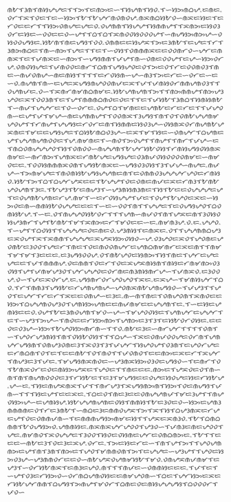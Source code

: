 ᜈᜀᜎᜂᜈᜎᜈᜐᜌᜌᜇᜎᜎᜅᜎᜇᜈᜅᜇᜑᜎᜐᜌᜈᜎᜐᜏۦᜎᜑᜐᜅᜈᜊᜌۦᜇᜈᜇۦᜏᜆᜎᜁᜎᜏᜇᜎᜇᜑᜐᜅᜎᜀᜎᜀᜌᜆᜈᜏᜈᜏᜌۦᜈᜁᜈᜊᜐᜀᜏᜑᜈᜁᜇᜐᜇᜎᜇᜆᜏᜇᜇᜆᜎᜎᜐᜅᜏᜈᜌᜇᜌᜇᜏۦᜏᜌᜈᜈᜎᜐᜌᜌᜎᜐᜈᜈᜌᜎᜎᜁᜈᜅᜇᜐᜏᜂᜏᜆᜇᜐᜇᜑᜏᜏᜇᜇᜏᜑᜌᜎᜎᜊᜎᜊᜎᜁᜈᜏᜏᜐᜏᜏᜏᜌᜎᜑᜈᜌᜐᜅᜈᜅᜌᜑᜏᜐᜏᜏᜌᜐᜇۦᜐᜀᜈᜎᜈᜇᜌᜐᜎᜏᜏۦᜏᜈᜈᜇᜇᜐᜌᜁᜎᜅᜇᜂᜈᜀᜎᜇᜌᜇᜎᜆᜎᜂᜈᜅᜈᜊᜇᜎᜈᜑᜈᜅᜎᜌᜇᜎᜎᜇᜎᜑᜏᜐᜎᜏᜈᜈᜈᜁᜇᜇᜏᜏᜈᜆᜏᜑᜌᜆᜇᜈᜈᜁᜎᜇᜎᜉᜈᜁᜇᜑᜈᜅᜎᜑᜌᜐᜈᜈᜎᜉᜌᜎᜈᜑᜏᜈᜇᜏᜏᜌᜎᜇᜌᜑᜐᜅᜏᜆᜌۦᜏᜈᜏᜐᜌᜇᜎᜉᜈᜏᜏᜇᜈᜆᜎᜊᜈᜎᜌᜐᜌᜏᜇᜏᜎᜅᜇᜏᜎᜆᜇᜏᜏᜈᜏᜂᜎᜈᜇᜑᜈᜉᜏᜈᜌᜑᜈᜇᜈᜐᜎᜎᜎᜎᜇᜆᜏᜐᜈᜑᜌᜑᜈᜂᜎᜅᜇᜆᜇᜑᜏᜆᜇᜑᜇᜑᜏۦᜈᜌᜈᜎᜈᜑᜇᜌᜇᜁᜌᜐᜈᜌᜏᜏᜈᜉᜇᜁᜎᜉᜎᜉᜈᜐᜏᜆᜈᜈᜌᜈᜏᜂᜎᜎᜏᜌᜈᜉᜇۦᜏᜑᜎᜁᜈᜆᜈᜋᜈᜊᜈᜋᜇۦᜐᜀᜌᜈᜌᜈᜎᜅᜎᜎᜈᜅᜈᜈᜌᜎᜈᜅᜌᜂᜌᜏᜇᜁᜎᜏᜏᜂᜈᜎᜇᜎᜌᜎᜈᜈᜈᜊᜈᜏᜇᜏᜇᜎᜎᜇᜎᜉᜐᜀᜎᜂᜈᜊᜎᜐᜈᜐᜈᜀᜎᜑᜈᜉᜎᜌᜌᜆᜇᜎᜏᜑᜏᜆᜇۦᜏᜌᜎᜊᜎᜋᜈᜇᜇᜌᜈᜀᜇᜆᜇᜆᜇᜎᜎᜉᜌᜏᜈᜑᜇᜌᜎᜉᜎᜋᜌᜑᜈᜇᜌᜈᜈᜌᜎᜎᜏᜏᜈᜁᜎᜂᜌᜐᜎᜈᜎᜏᜎᜏᜈᜀᜌᜌᜈᜋᜌᜏᜌᜎᜎᜆᜈᜌᜎᜌᜌᜐᜇᜆᜏᜆᜇᜈᜎᜐᜈᜈᜇᜐᜏᜂᜌᜑᜏᜐᜈᜁᜏᜆᜈᜌᜈᜀᜌᜁᜈᜇᜎᜋᜇᜇᜌᜐᜌᜇᜎᜊᜐᜀᜈᜊᜏᜂᜌᜑᜇᜁᜎᜋᜎᜐᜇᜑᜏᜈᜌᜆᜎᜊᜌᜈᜇᜌᜎᜌᜌᜈᜌᜈᜏᜏᜇᜎᜌۦᜈᜋᜈᜇᜎᜑᜈᜏᜎᜅᜏᜌᜎᜎᜈᜌᜎᜎᜈᜆᜎᜉᜌᜑᜇᜎᜈᜊᜏᜈᜌᜌᜌᜏᜎᜐᜎᜏᜈᜏᜏᜑᜈᜌᜌᜈᜎᜀᜌᜆᜐᜀᜏᜐᜎᜆᜈᜐᜌᜐᜏᜐᜈᜁᜈᜋᜇᜑᜈᜆᜈᜅᜎᜌᜈᜁᜇᜆᜈᜀᜌᜇᜌᜐᜌᜇᜏᜂᜈᜉᜏᜐᜏᜏᜏᜏᜈᜋᜇᜑᜈᜋᜏᜇᜇۦᜎᜏᜏᜐᜈᜈᜈᜁᜏᜈᜎᜌᜐᜀᜈᜁᜇᜑᜌᜐᜏᜂᜏᜐᜎᜂᜎᜉᜌᜑᜈᜌᜇۦᜈᜉᜌᜑᜎᜅᜈᜋᜌᜇᜎᜈᜏᜈᜐᜀᜌᜐᜌᜌᜈᜇᜈᜎᜇᜏᜈᜈᜏᜂᜌᜌᜌᜆᜌᜏᜇᜆᜈᜐᜏۦᜐᜀᜎᜅᜎᜊᜎᜊᜌᜆᜌᜁᜇᜇᜎᜀᜌᜌᜎᜏᜇᜏᜈᜇᜈᜉᜇᜁᜇᜆᜈᜂᜎᜀᜈᜀᜌᜏᜌᜈᜎᜂᜇۦᜎᜀᜌᜂᜎᜀᜇᜈᜌᜂᜎᜑᜌᜂᜈᜐᜈᜂᜈᜇᜎᜐᜎᜀᜇᜇᜏᜌᜌᜌᜇᜌᜎᜇᜏᜌᜈᜀᜌᜈᜇᜆᜌۦᜈᜋᜎᜑᜇᜆᜏᜐᜌᜌᜎᜉᜇᜎᜏᜌᜎᜀᜌᜏᜇᜁᜇᜑᜐᜅᜏᜇᜈᜑᜈᜈᜐᜀᜏᜌᜌᜇᜇᜇᜎᜑᜇᜑᜏᜏᜎᜈᜎᜎᜌᜌᜇᜎᜇᜏᜌᜐᜌᜏᜎᜊᜏᜈᜐᜀᜌۦᜎᜑᜇۦᜏᜎᜈᜌᜌᜏᜐᜀᜏᜆᜎᜎᜎᜌᜈᜑᜈᜉᜏᜎᜈᜎᜌᜁᜇᜈᜎᜂᜏᜐᜏᜐᜌᜂᜈᜆᜎᜌᜎᜀᜈᜀᜎᜋᜎᜁᜈᜅᜇᜆᜎᜋᜏᜇᜇᜑᜇۦᜈᜋᜈᜂᜌۦᜏۦᜇۦᜌᜌᜏۦᜎᜑᜌᜎᜎᜊᜏᜐᜎᜎᜌᜌᜌᜇᜏᜇᜈᜇᜏۦᜌᜂᜈᜐᜎᜇᜈᜁᜇۦᜏᜎᜎᜌᜌᜈᜈᜊᜌᜂᜇᜁᜏᜌᜎᜁᜎᜁᜈᜈᜎᜌᜌᜌᜇᜁᜌᜁᜐᜅᜏᜐᜏᜑᜌۦᜏᜂᜌᜏᜇᜁᜏᜎᜌᜏᜈᜇᜌᜏᜈᜀᜇᜂᜏᜏᜎᜌᜇᜆᜎᜈᜇᜎᜏᜇᜈᜏᜏᜈᜌᜆᜇᜌᜈᜊᜈᜋᜈᜆᜇᜁᜇᜈᜎᜎᜈᜋᜎᜋᜎᜋᜎᜂᜇᜇᜇۦᜇᜂᜌᜐᜏᜏᜌۦᜏᜎᜈᜀᜌᜏᜇᜐᜈᜅᜎᜐᜎᜈᜇᜎᜌᜆᜇᜌᜇᜌᜇᜇᜎᜉᜎᜈᜈᜈᜌۦᜏᜇᜈᜈᜎᜏᜇᜆᜎᜏᜇᜁᜌᜁᜈᜐᜈᜎᜈᜐᜇᜆᜈᜋᜈᜅᜏᜂᜏᜐᜎᜌᜎᜉᜈᜋᜌᜂᜏᜎᜌᜆᜌᜌᜏᜇᜏᜆᜈᜇᜈᜂᜈᜐᜈᜆᜌᜑᜎᜉᜈᜁᜏۦᜇᜂᜏᜏᜌۦᜏᜑᜎᜉᜇᜁᜏᜆᜌۦᜇۦᜌᜐᜈᜆᜏᜆᜌᜏᜌᜏᜎᜁᜇۦᜇᜁᜌᜑᜎᜋᜈᜐᜌᜆᜎᜊᜏۦᜎᜆᜎᜈᜈᜂᜎᜌᜐᜀᜇᜆᜌᜈᜌᜈᜌᜑᜌᜏᜈᜁᜈᜀᜌᜈᜌᜐᜏᜑᜎᜉᜌᜂᜎᜎᜌᜏᜎᜇᜌᜆᜎᜆᜇᜆᜎᜁᜇᜇᜏᜈᜌᜑᜇᜂᜇۦᜈᜑᜈᜎᜈᜇᜎᜏᜈᜌᜏᜈᜎᜁᜈᜏᜇᜇᜐᜅᜎᜊᜌᜌᜈᜏᜌᜂᜏᜎᜌᜈᜐᜅᜌᜈᜇᜇᜈᜉᜈᜋᜇᜇᜌᜌᜈᜎᜇۦᜎᜑᜇᜐᜇᜌᜈᜐᜇᜇᜏۦᜏᜌᜎᜀᜇᜂᜈᜏᜌᜈᜎᜋᜏᜑᜌᜑᜎᜋᜌᜏᜏᜐᜇᜎᜌᜈᜌᜆᜇᜌᜌᜆᜎᜇᜎᜑᜌᜂᜎᜅᜌᜑᜎᜈᜏᜇᜇᜆᜐᜅᜈᜅᜎᜌᜈᜅᜇᜂᜎᜂᜎᜇᜐᜀᜏᜆᜏᜐᜇۦᜇᜇᜏᜇᜏᜂᜌᜑᜐᜅᜎᜀᜌᜏᜐᜅᜈᜆᜈᜑᜎᜎᜏۦᜈᜀᜇᜂᜇᜑᜈᜆᜌᜆᜎᜎᜎᜎᜏᜈᜎᜑᜎᜌᜏᜆᜌᜂᜈᜐᜎᜈᜎᜏᜐᜀᜏᜐᜎᜎᜎᜊᜌᜑᜎᜁᜇᜏᜈᜉᜏᜏᜌᜇᜏᜆᜈᜎᜌᜈᜌᜆᜌᜐᜈᜎᜏᜈᜌᜂᜏᜈᜇᜂᜎᜁᜏᜂᜎᜂᜎᜉᜌᜆᜎᜐᜌᜏᜌᜎᜏᜂᜈᜎᜇᜌᜏᜆᜌᜇᜇᜆᜈᜊᜈᜎᜏᜎᜇᜎᜇᜇᜈᜀᜎᜏᜎᜈᜏᜎᜎᜉᜏᜈᜏᜎᜇᜇᜈᜅᜇᜁᜇᜆᜎᜁᜌᜆᜎᜈᜌᜂᜇᜂᜎᜉᜇۦᜎᜋᜌᜐᜈᜁᜈᜏᜇᜑᜌᜂᜈᜁᜐᜅᜏᜂᜏᜇᜌᜐᜏᜑᜎᜇᜈᜆᜎᜏᜎᜀᜈᜁᜏᜆᜇᜏᜇᜈᜐᜅᜌᜁᜇᜎᜌᜏᜇᜎᜎᜈᜇᜇᜇۦᜈᜅᜇᜎᜌᜁᜏᜇᜏᜎᜈᜑᜈᜎᜈᜎᜈᜌᜈᜏᜏᜏᜇᜂᜎᜆᜐᜀᜇᜎᜇᜂᜎᜋᜌᜐᜇᜇᜏᜌᜇᜐᜏᜌᜇᜐᜇᜆᜐᜀᜌۦᜌᜑᜇۦᜎᜐᜇᜈᜌᜁᜈᜁᜎᜉᜎᜎᜈᜆᜌᜂᜎᜁᜌᜐᜈᜅᜈᜎᜐᜅᜎᜏᜇᜈᜌᜐᜎᜉᜈᜑᜎᜎᜎᜐᜇᜌᜎᜇᜇᜁᜇۦᜎᜊᜇᜏᜎᜈᜇᜂᜇᜇᜏᜈᜌᜌᜈᜉᜎᜋᜇᜂᜌᜎᜎᜈᜌᜏᜐᜅᜌᜑᜇᜌᜈᜐᜌۦᜐᜀᜌᜌᜈᜌᜈᜇᜏᜐᜎᜈᜈᜐᜎᜀᜇᜂᜏᜇᜏᜑᜐᜅᜇᜌᜈᜂᜈᜈᜈᜈᜇᜏᜎᜆᜇᜂᜈᜀᜎᜑᜈᜊᜇᜂᜇᜈᜈᜏᜌᜁᜎᜅᜎᜁᜎᜐᜎᜊᜌᜂᜈᜁᜇᜆᜌᜇᜌᜎᜏᜇᜏᜈᜈᜉᜈᜑᜎᜇᜈᜈᜈᜌᜐᜅᜈᜋᜇᜐᜎᜎᜌᜁᜇᜁᜈᜂᜏۦᜎᜀᜎᜊᜈᜊᜈᜈᜎᜀᜏᜌᜐᜅᜏۦᜌᜈᜈᜐᜇۦᜈᜁᜈᜁᜌᜆᜌᜏᜏᜎᜌᜂᜏᜑᜎᜉᜈᜂᜇᜈᜇᜌᜏᜏᜎᜌᜇۦᜈᜋᜈᜏᜎᜁᜏᜌᜌᜇᜎᜂᜏᜏᜎᜐᜏᜇᜏᜐᜈᜇᜌᜆᜇᜏᜈᜊᜈᜅᜇۦᜎᜀᜎᜎᜇᜇᜇᜑᜈᜀᜇᜂᜎᜏᜇᜂᜇᜁᜌۦᜏᜆᜇۦᜎᜅᜇᜐᜇᜆᜇᜑᜎᜈᜎᜌᜎᜅᜎᜎᜌᜏᜌᜈᜈᜅᜇᜌᜎᜈᜎᜂᜈᜎᜈᜅᜇᜎᜌᜏᜎᜋᜈᜈᜏᜈᜎᜅᜎᜇᜌᜌᜇᜑᜌᜂᜌᜎᜎᜌᜏᜇᜐᜅᜏᜂᜌᜑᜌᜂᜈᜈᜏᜆᜇᜇᜏᜑᜈᜀᜌᜁᜏᜌᜈᜋᜐᜀᜎᜋᜏۦᜏᜈᜌᜁᜈᜉᜈᜋᜎᜇᜌᜂᜎᜑᜏᜆᜐᜀᜈᜁᜎᜇᜈᜂᜇᜌᜏۦᜈᜎᜎᜎᜈᜉᜇᜑᜏᜈᜈᜐᜇᜇᜇۦᜎᜉᜎᜇᜎᜑᜌᜎᜏᜂᜇᜆᜐᜅᜏᜑᜏᜆᜈᜊᜌᜈᜏᜐᜇᜇᜈᜋᜌᜏᜈᜑᜎᜊᜇᜎᜌᜆᜐᜅᜇᜁᜇᜆᜐᜀᜌᜆᜈᜈᜎᜊᜌᜐᜎᜅᜈᜌᜎᜋᜏᜆᜎᜊᜈᜇᜏᜇᜈᜐᜌᜌᜌᜐᜎᜊᜏᜏᜏᜆᜎᜉᜏᜑ

